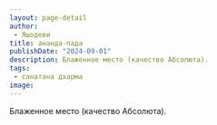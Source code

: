 ```yaml
---
layout: page-detail
author:
 - Яшодеви
title: ананда-пада
publishDate: "2024-09-01"
description: Блаженное место (качество Абсолюта).
tags:
 - санатана дхарма
image: 
---
```


Блаженное место (качество Абсолюта).


